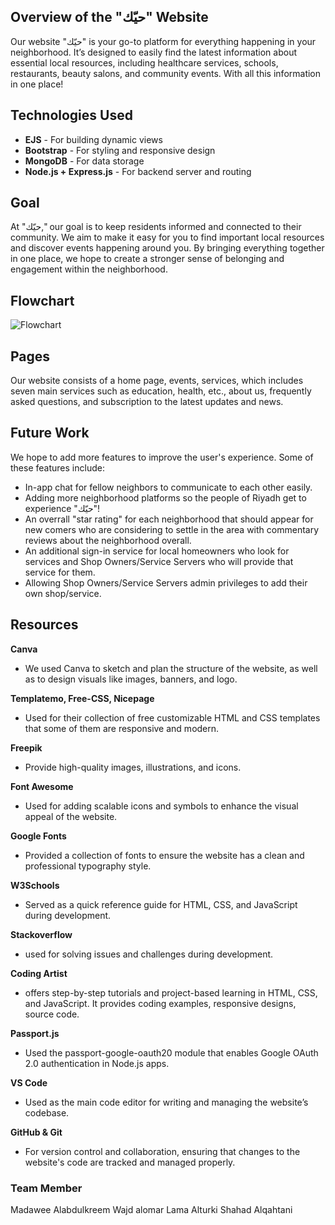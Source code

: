 ## Overview of the "حيّك" Website
Our website "حيّك" is your go-to platform for everything happening in your neighborhood. 
It’s designed to easily find the latest information about essential local resources, 
including healthcare services, schools, restaurants, beauty salons, and community events. 
With all this information in one place!

## Technologies Used
- **EJS** - For building dynamic views  
- **Bootstrap** - For styling and responsive design  
- **MongoDB** - For data storage  
- **Node.js + Express.js** - For backend server and routing

## Goal
At "حيّك," our goal is to keep residents informed and connected to their community.
We aim to make it easy for you to find important local resources and discover events happening around you.
By bringing everything together in one place, we hope to create a stronger sense of belonging and engagement within the neighborhood.

## Flowchart

![Flowchart](https://github.com/user-attachments/assets/2fcf3b8b-52ae-4de3-8bd1-733a909ed7bb)

## Pages 
Our website consists of a home page, events, services, which includes seven main services such as education, health, etc., 
about us, frequently asked questions, and subscription to the latest updates and news.

## Future Work
We hope to add more features to improve the user's experience. Some of these features include:
* In-app chat for fellow neighbors to communicate to each other easily.
* Adding more neighborhood platforms so the people of Riyadh get to experience "حيّك"!
* An overrall "star rating" for each neighborhood that should appear for new comers who are considering to settle in the area with commentary reviews about the neighborhood overall.
* An additional sign-in service for local homeowners who look for services and Shop Owners/Service Servers who will provide that service for them.
* Allowing Shop Owners/Service Servers admin privileges to add their own shop/service.

## Resources
**Canva**
- We used Canva to sketch and plan the structure of the website, as well as to design visuals like images, banners, and logo.
  
**Templatemo, Free-CSS, Nicepage**
-	Used for their collection of free customizable HTML and CSS templates that some of them are responsive and modern.

**Freepik**
-	Provide high-quality images, illustrations, and icons.  

**Font Awesome**
-	Used for adding scalable icons and symbols to enhance the visual appeal of the website.  

**Google Fonts**
-	Provided a collection of fonts to ensure the website has a clean and professional typography style.

**W3Schools**
-	Served as a quick reference guide for HTML, CSS, and JavaScript during development.  

**Stackoverflow**
-	used for solving issues and challenges during development.  

**Coding Artist**
-	offers step-by-step tutorials and project-based learning in HTML, CSS, and JavaScript. It provides coding examples, responsive designs, source code.  

**Passport.js**
-	Used the passport-google-oauth20 module that enables Google OAuth 2.0 authentication in Node.js apps.  

**VS Code**
-	Used as the main code editor for writing and managing the website’s codebase.  

**GitHub & Git**
-	For version control and collaboration, ensuring that changes to the website's code are tracked and managed properly.  


### Team Member
Madawee Alabdulkreem
Wajd alomar
Lama Alturki
Shahad Alqahtani 

